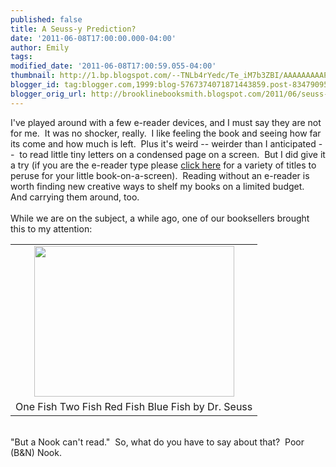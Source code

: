 ```yaml
---
published: false
title: A Seuss-y Prediction?
date: '2011-06-08T17:00:00.000-04:00'
author: Emily
tags: 
modified_date: '2011-06-08T17:00:59.055-04:00'
thumbnail: http://1.bp.blogspot.com/--TNLb4rYedc/Te_iM7b3ZBI/AAAAAAAAAP4/rVnUiBLIbfU/s72-c/nook.png
blogger_id: tag:blogger.com,1999:blog-5767374071871443859.post-8347909535803954461
blogger_orig_url: http://brooklinebooksmith.blogspot.com/2011/06/seuss-y-prediction.html
---
```


I've played around with a few e-reader devices, and I must say they are not for me.&nbsp; It was no shocker, really.&nbsp; I like feeling the book and seeing how far its come and how much is left.&nbsp; Plus it's weird -- weirder&nbsp;than I anticipated --&nbsp;&nbsp;to read little tiny letters on a condensed page on a screen.&nbsp; But I did give it a try (if you are the e-reader type please <a href="http://www.brooklinebooksmith-shop.com/gbook/help/about">click here</a> for a variety of titles to peruse for your little book-on-a-screen).&nbsp; Reading without an e-reader is worth finding new creative ways to shelf my books on a limited budget.&nbsp; And carrying them around, too.<br /><br />While we are on the subject, a while ago, one of our booksellers brought this to my attention: <table align="center" cellpadding="0" cellspacing="0" class="tr-caption-container" style="margin-left: auto; margin-right: auto; text-align: center;"><tbody><tr><td style="text-align: center;"><a href="http://1.bp.blogspot.com/--TNLb4rYedc/Te_iM7b3ZBI/AAAAAAAAAP4/rVnUiBLIbfU/s1600/nook.png" imageanchor="1" style="margin-left: auto; margin-right: auto;"><img border="0" height="241" src="http://1.bp.blogspot.com/--TNLb4rYedc/Te_iM7b3ZBI/AAAAAAAAAP4/rVnUiBLIbfU/s320/nook.png" t8="true" width="320" /></a></td></tr><tr><td class="tr-caption" style="text-align: center;">One Fish Two Fish Red Fish Blue Fish by Dr. Seuss</td></tr></tbody></table><br />"But a Nook can't read."&nbsp; So, what do you have to say about that?&nbsp; Poor (B&amp;N) Nook.